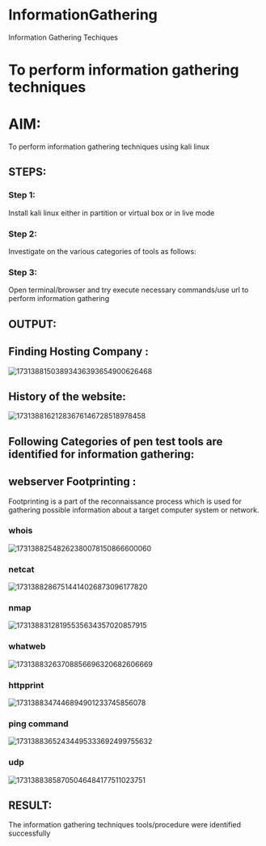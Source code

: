 # InformationGathering
Information Gathering Techiques

# To perform information gathering techniques

# AIM:

To perform information gathering techniques using kali linux 

## STEPS:

### Step 1:

Install kali linux either in partition or virtual box or in live mode

### Step 2:

Investigate on the various categories of tools as follows:

### Step 3:
Open terminal/browser and try execute necessary commands/use url to perform information gathering


## OUTPUT:
## Finding Hosting Company :
![17313881503893436393654900626468](https://github.com/user-attachments/assets/4e666df6-2a2e-41fe-97f5-638fadb7a966)
## History of the website:
![17313881621283676146728518978458](https://github.com/user-attachments/assets/1cc9a5f2-4eaa-4d68-9e34-a3d1fa5a7f03)

## Following Categories of pen test tools are identified for information gathering:
## webserver Footprinting :
Footprinting is a part of the reconnaissance process which is used for gathering possible information about a target computer system or network.
### whois
![17313882548262380078150866600060](https://github.com/user-attachments/assets/9eb3c666-ae48-4c39-9d3f-ca36a881d13e)
### netcat
![17313882867514414026873096177820](https://github.com/user-attachments/assets/0a977313-23c4-4ff8-8edf-262d0551932b)
### nmap
![17313883128195535634357020857915](https://github.com/user-attachments/assets/86487b1b-2f29-4d99-8dd0-e5ce6374af0b)
### whatweb

![17313883263708856696320682606669](https://github.com/user-attachments/assets/d4f3084a-1e93-4d7b-8f31-d2d236d055b0)

### httpprint

![1731388347446894901233745856078](https://github.com/user-attachments/assets/7f9372a1-b97e-46db-bec0-a6302b5afe1d)

### ping command 

![17313883652434495333692499755632](https://github.com/user-attachments/assets/0fac293f-81f2-4944-907a-4f6febf618ec)

### udp
![17313883858705046484177511023751](https://github.com/user-attachments/assets/fb1d9d72-99a8-42e9-84de-0a621718b031)


## RESULT:
The information gathering techniques tools/procedure were  identified successfully
